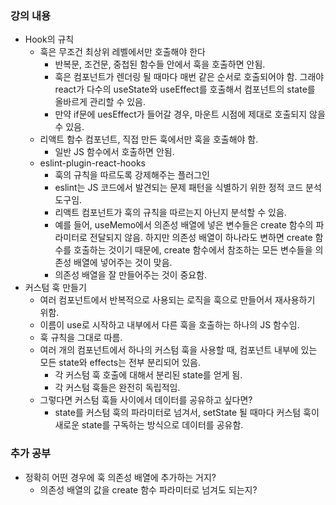 ### 강의 내용

- Hook의 규칙
  - 훅은 무조건 최상위 레벨에서만 호출해야 한다
    - 반복문, 조건문, 중첩된 함수들 안에서 훅을 호출하면 안됨.
    - 훅은 컴포넌트가 렌더링 될 때마다 매번 같은 순서로 호출되어야 함. 그래야 react가 다수의 useState와 useEffect를 호출해서 컴포넌트의 state를 올바르게 관리할 수 있음.
    - 만약 if문에 uesEffect가 들어갈 경우, 마운트 시점에 제대로 호출되지 않을 수 있음.
  - 리액트 함수 컴포넌트, 직접 만든 훅에서만 훅을 호출해야 함.
    - 일반 JS 함수에서 호출하면 안됨.
  - eslint-plugin-react-hooks
    - 훅의 규칙을 따르도록 강제해주는 플러그인
    - eslint는 JS 코드에서 발견되는 문제 패턴을 식별하기 위한 정적 코드 분석 도구임.
    - 리액트 컴포넌트가 훅의 규칙을 따르는지 아닌지 분석할 수 있음.
    - 예를 들어, useMemo에서 의존성 배열에 넣은 변수들은 create 함수의 파라미터로 전달되지 않음. 하지만 의존성 배열이 하나라도 변하면 create 함수를 호출하는 것이기 때문에, create 함수에서 참조하는 모든 변수들을 의존성 배열에 넣어주는 것이 맞음.
    - 의존성 배열을 잘 만들어주는 것이 중요함.
- 커스텀 훅 만들기
  - 여러 컴포넌트에서 반복적으로 사용되는 로직을 훅으로 만들어서 재사용하기 위함.
  - 이름이 use로 시작하고 내부에서 다른 훅을 호출하는 하나의 JS 함수임.
  - 훅 규칙을 그대로 따름.
  - 여러 개의 컴포넌트에서 하나의 커스텀 훅을 사용할 때, 컴포넌트 내부에 있는 모든 state와 effects는 전부 분리되어 있음.
    - 각 커스텀 훅 호출에 대해서 분리된 state를 얻게 됨.
    - 각 커스텀 훅들은 완전히 독립적임.
  - 그렇다면 커스텀 훅들 사이에서 데이터를 공유하고 싶다면?
    - state를 커스텀 훅의 파라미터로 넘겨서, setState 될 때마다 커스텀 훅이 새로운 state를 구독하는 방식으로 데이터를 공유함.

### 추가 공부

- 정확히 어떤 경우에 훅 의존성 배열에 추가하는 거지?
  - 의존성 배열의 값을 create 함수 파라미터로 넘겨도 되는지?
